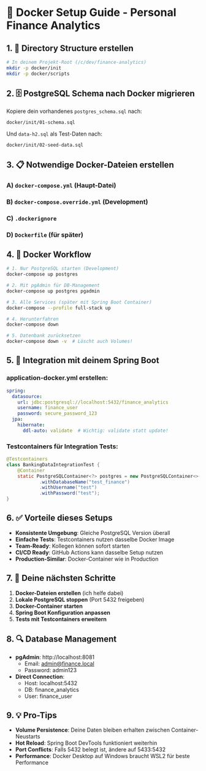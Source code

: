 # 🐳 Docker Setup Guide - Personal Finance Analytics

## 1. 📁 Directory Structure erstellen

```bash
# In deinem Projekt-Root (/c/dev/finance-analytics)
mkdir -p docker/init
mkdir -p docker/scripts
```

## 2. 🗄️ PostgreSQL Schema nach Docker migrieren

Kopiere dein vorhandenes `postgres_schema.sql` nach:
```
docker/init/01-schema.sql
```

Und `data-h2.sql` als Test-Daten nach:
```
docker/init/02-seed-data.sql
```

## 3. 📋 Notwendige Docker-Dateien erstellen

### A) `docker-compose.yml` (Haupt-Datei)
### B) `docker-compose.override.yml` (Development)
### C) `.dockerignore` 
### D) `Dockerfile` (für später)

## 4. 🚀 Docker Workflow

```bash
# 1. Nur PostgreSQL starten (Development)
docker-compose up postgres

# 2. Mit pgAdmin für DB-Management
docker-compose up postgres pgadmin

# 3. Alle Services (später mit Spring Boot Container)
docker-compose --profile full-stack up

# 4. Herunterfahren
docker-compose down

# 5. Datenbank zurücksetzen
docker-compose down -v  # Löscht auch Volumes!
```

## 5. 🔧 Integration mit deinem Spring Boot

### application-docker.yml erstellen:
```yaml
spring:
  datasource:
    url: jdbc:postgresql://localhost:5432/finance_analytics
    username: finance_user  
    password: secure_password_123
  jpa:
    hibernate:
      ddl-auto: validate  # Wichtig: validate statt update!
```

### Testcontainers für Integration Tests:
```java
@Testcontainers
class BankingDataIntegrationTest {
    @Container
    static PostgreSQLContainer<?> postgres = new PostgreSQLContainer<>("postgres:17")
            .withDatabaseName("test_finance")
            .withUsername("test")
            .withPassword("test");
}
```

## 6. ✅ Vorteile dieses Setups

- **Konsistente Umgebung**: Gleiche PostgreSQL Version überall
- **Einfache Tests**: Testcontainers nutzen dasselbe Docker Image  
- **Team-Ready**: Kollegen können sofort starten
- **CI/CD Ready**: GitHub Actions kann dasselbe Setup nutzen
- **Production-Similar**: Docker-Container wie in Production

## 7. 🎯 Deine nächsten Schritte

1. **Docker-Dateien erstellen** (ich helfe dabei)
2. **Lokale PostgreSQL stoppen** (Port 5432 freigeben)
3. **Docker-Container starten**
4. **Spring Boot Konfiguration anpassen**
5. **Tests mit Testcontainers erweitern**

## 8. 🔍 Database Management

- **pgAdmin**: http://localhost:8081
  - Email: admin@finance.local  
  - Password: admin123
- **Direct Connection**: 
  - Host: localhost:5432
  - DB: finance_analytics
  - User: finance_user

## 9. 💡 Pro-Tips

- **Volume Persistence**: Deine Daten bleiben erhalten zwischen Container-Neustarts
- **Hot Reload**: Spring Boot DevTools funktioniert weiterhin
- **Port Conflicts**: Falls 5432 belegt ist, ändere auf 5433:5432
- **Performance**: Docker Desktop auf Windows braucht WSL2 für beste Performance